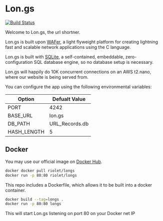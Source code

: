 # Lon.gs
[![Build Status](https://jenkins-longs.hotbed.io/buildStatus/icon?job=longs-longs)](https://jenkins-longs.hotbed.io/job/longs-longs/)

Welcome to Lon.gs, the url shortner.

Lon.gs is built upon [WAFer](https://github.com/riolet/WAFer), a light flyweight platform for creating lightning fast and scalable network applications using the C language.

Lon.gs is built with [SQLite](https://www.sqlite.org/), a self-contained, embeddable, zero-configuration SQL database engine, so no database setup is necessary.

Lon.gs will happily do 10K concurrent connections on an AWS t2.nano, where our website is being served from.

You can configure the app using the following environmental variables:

| Option | Defualt Value |
|--------|---------|
| PORT   | 4242    |
| BASE_URL   | lon.gs    |
| DB_PATH   | URL_Records.db    |
| HASH_LENGTH   | 5    |



## Docker

You may use our official image on [Docker Hub](https://hub.docker.com/r/riolet/longs/).

```bash
docker docker pull riolet/longs
docker run -p 80:80 riolet/longs
```


This repo includes a Dockerfile, which allows it to be built into a docker container.

```bash
docker build --tag=longs .
docker run -p 80:80 longs
```

This will start Lon.gs listening on port 80 on your Docker net IP
